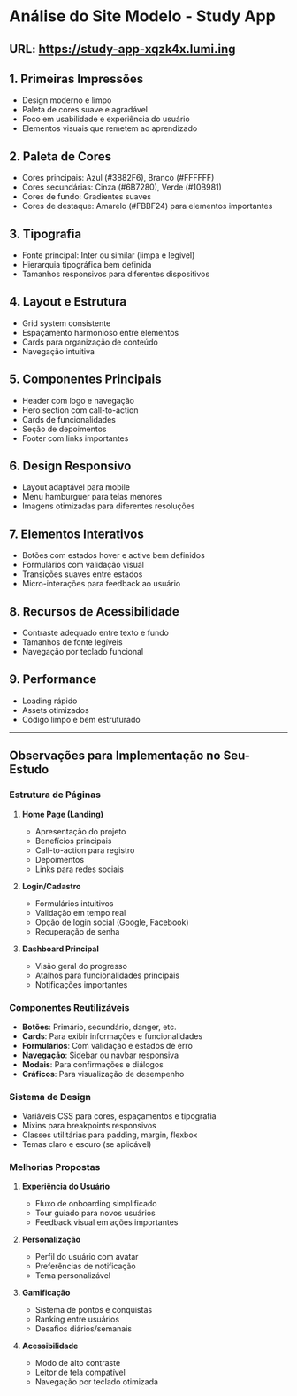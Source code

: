 # Análise do Site Modelo - Study App

## URL: https://study-app-xqzk4x.lumi.ing

## 1. Primeiras Impressões
- Design moderno e limpo
- Paleta de cores suave e agradável
- Foco em usabilidade e experiência do usuário
- Elementos visuais que remetem ao aprendizado

## 2. Paleta de Cores
- Cores principais: Azul (#3B82F6), Branco (#FFFFFF)
- Cores secundárias: Cinza (#6B7280), Verde (#10B981)
- Cores de fundo: Gradientes suaves
- Cores de destaque: Amarelo (#FBBF24) para elementos importantes

## 3. Tipografia
- Fonte principal: Inter ou similar (limpa e legível)
- Hierarquia tipográfica bem definida
- Tamanhos responsivos para diferentes dispositivos

## 4. Layout e Estrutura
- Grid system consistente
- Espaçamento harmonioso entre elementos
- Cards para organização de conteúdo
- Navegação intuitiva

## 5. Componentes Principais
- Header com logo e navegação
- Hero section com call-to-action
- Cards de funcionalidades
- Seção de depoimentos
- Footer com links importantes

## 6. Design Responsivo
- Layout adaptável para mobile
- Menu hamburguer para telas menores
- Imagens otimizadas para diferentes resoluções

## 7. Elementos Interativos
- Botões com estados hover e active bem definidos
- Formulários com validação visual
- Transições suaves entre estados
- Micro-interações para feedback ao usuário

## 8. Recursos de Acessibilidade
- Contraste adequado entre texto e fundo
- Tamanhos de fonte legíveis
- Navegação por teclado funcional

## 9. Performance
- Loading rápido
- Assets otimizados
- Código limpo e bem estruturado

---

## Observações para Implementação no Seu-Estudo

### Estrutura de Páginas
1. **Home Page (Landing)**
   - Apresentação do projeto
   - Benefícios principais
   - Call-to-action para registro
   - Depoimentos
   - Links para redes sociais

2. **Login/Cadastro**
   - Formulários intuitivos
   - Validação em tempo real
   - Opção de login social (Google, Facebook)
   - Recuperação de senha

3. **Dashboard Principal**
   - Visão geral do progresso
   - Atalhos para funcionalidades principais
   - Notificações importantes

### Componentes Reutilizáveis
- **Botões**: Primário, secundário, danger, etc.
- **Cards**: Para exibir informações e funcionalidades
- **Formulários**: Com validação e estados de erro
- **Navegação**: Sidebar ou navbar responsiva
- **Modais**: Para confirmações e diálogos
- **Gráficos**: Para visualização de desempenho

### Sistema de Design
- Variáveis CSS para cores, espaçamentos e tipografia
- Mixins para breakpoints responsivos
- Classes utilitárias para padding, margin, flexbox
- Temas claro e escuro (se aplicável)

### Melhorias Propostas
1. **Experiência do Usuário**
   - Fluxo de onboarding simplificado
   - Tour guiado para novos usuários
   - Feedback visual em ações importantes

2. **Personalização**
   - Perfil do usuário com avatar
   - Preferências de notificação
   - Tema personalizável

3. **Gamificação**
   - Sistema de pontos e conquistas
   - Ranking entre usuários
   - Desafios diários/semanais

4. **Acessibilidade**
   - Modo de alto contraste
   - Leitor de tela compatível
   - Navegação por teclado otimizada